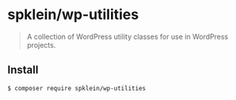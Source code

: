 # spklein/wp-utilities

> A collection of WordPress utility classes for use in WordPress projects.

## Install

```sh
$ composer require spklein/wp-utilities
```
